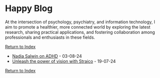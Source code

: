 # Happy Blog

At the intersection of psychology, psychiatry, and information technology, I aim to promote a healthier, more connected world by exploring the latest research, sharing practical applications, and fostering collaboration among professionals and enthusiasts in these fields.

[Return to Index](/)

* [Nadia Salwin on ADHD](2408031212-Nadia_Salwin.md) - 03-08-24
* [Unleash the power of vision with Straico](2407191200-Unleash.md) - 19-07-24

[Return to Index](/)
